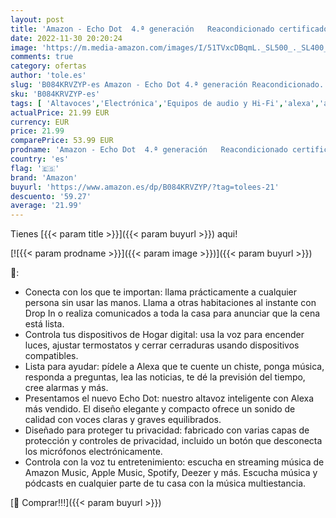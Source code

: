 ```yaml
---
layout: post
title: 'Amazon - Echo Dot  4.ª generación   Reacondicionado certificado  Azul grisáceo | Altavoz inteligente con Alexa'
date: 2022-11-30 20:20:24
image: 'https://m.media-amazon.com/images/I/51TVxcDBqmL._SL500_._SL400_.jpg'
comments: true
category: ofertas
author: 'tole.es'
slug: 'B084KRVZYP-es Amazon - Echo Dot 4.ª generación Reacondicionado...'
sku: 'B084KRVZYP-es'
tags: [ 'Altavoces','Electrónica','Equipos de audio y Hi-Fi','alexa','amazon','🇪🇸', ]
actualPrice: 21.99 EUR
currency: EUR
price: 21.99
comparePrice: 53.99 EUR
prodname: 'Amazon - Echo Dot  4.ª generación   Reacondicionado certificado  Azul grisáceo | Altavoz inteligente con Alexa'
country: 'es'
flag: '🇪🇸'
brand: 'Amazon'
buyurl: 'https://www.amazon.es/dp/B084KRVZYP/?tag=tolees-21'
descuento: '59.27'
average: '21.99'
---
```


Tienes [{{< param title >}}]({{< param buyurl >}}) aqui!

[![{{< param prodname >}}]({{< param image >}})]({{< param buyurl >}})

🔎:

- Conecta con los que te importan: llama prácticamente a cualquier persona sin usar las manos. Llama a otras habitaciones al instante con Drop In o realiza comunicados a toda la casa para anunciar que la cena está lista.
- Controla tus dispositivos de Hogar digital: usa la voz para encender luces, ajustar termostatos y cerrar cerraduras usando dispositivos compatibles.
- Lista para ayudar: pídele a Alexa que te cuente un chiste, ponga música, responda a preguntas, lea las noticias, te dé la previsión del tiempo, cree alarmas y más.
- Presentamos el nuevo Echo Dot: nuestro altavoz inteligente con Alexa más vendido. El diseño elegante y compacto ofrece un sonido de calidad con voces claras y graves equilibrados.
- Diseñado para proteger tu privacidad: fabricado con varias capas de protección y controles de privacidad, incluido un botón que desconecta los micrófonos electrónicamente.
- Controla con la voz tu entretenimiento: escucha en streaming música de Amazon Music, Apple Music, Spotify, Deezer y más. Escucha música y pódcasts en cualquier parte de tu casa con la música multiestancia.

[🛒 Comprar!!!]({{< param buyurl >}})
